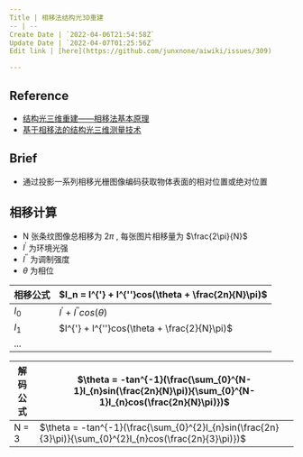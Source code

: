 ```yaml
---
Title | 相移法结构光3D重建
-- | --
Create Date | `2022-04-06T21:54:58Z`
Update Date | `2022-04-07T01:25:56Z`
Edit link | [here](https://github.com/junxnone/aiwiki/issues/309)

---
```

## Reference
- [结构光三维重建——相移法基本原理](https://zhuanlan.zhihu.com/p/106226749)
- [基于相移法的结构光三维测量技术](https://blog.csdn.net/qq_42676511/article/details/120605768)


## Brief
- 通过投影一系列相移光栅图像编码获取物体表面的相对位置或绝对位置


## 相移计算
- N 张条纹图像总相移为 $2\pi$ , 每张图片相移量为 $\frac{2\pi}{N}$
- $I^{'}$ 为环境光强
- $I^{''}$ 为调制强度
- $\theta$ 为相位

相移公式 | $I_n = I^{'} + I^{''}cos(\theta + \frac{2n}{N}\pi)$
-- | --
$I_0$ | $I^{'} + I^{''}cos(\theta)$
$I_1$ |  $I^{'} + I^{''}cos(\theta + \frac{2}{N}\pi)$
... | 


解码公式 | $\theta = -tan^{-1}(\frac{\sum_{0}^{N-1}I_{n}sin(\frac{2n}{N}\pi)}{\sum_{0}^{N-1}I_{n}cos(\frac{2n}{N}\pi)})$
-- | --
N = 3 | $\theta = -tan^{-1}(\frac{\sum_{0}^{2}I_{n}sin(\frac{2n}{3}\pi)}{\sum_{0}^{2}I_{n}cos(\frac{2n}{3}\pi)})$
